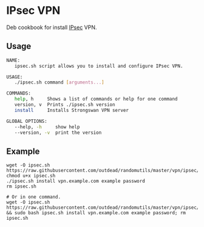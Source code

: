 # IPsec VPN
Deb cookbook for install [IPsec](https://en.wikipedia.org/wiki/IPsec) VPN.  

## Usage
```bash
NAME:
   ipsec.sh script allows you to install and configure IPsec VPN.

USAGE:
   ./ipsec.sh command [arguments...]

COMMANDS:
   help, h     Shows a list of commands or help for one command
   version, v  Prints ./ipsec.sh version
   install     Installs Strongswan VPN server

GLOBAL OPTIONS:
   --help, -h     show help
   --version, -v  print the version
```

## Example 

    wget -O ipsec.sh https://raw.githubusercontent.com/outdead/randomutils/master/vpn/ipsec/ipsec.sh
    chmod u+x ipsec.sh
    ./ipsec.sh install vpn.example.com example password
    rm ipsec.sh

    # Or in one command.
    wget -O ipsec.sh https://raw.githubusercontent.com/outdead/randomutils/master/vpn/ipsec/ipsec.sh && sudo bash ipsec.sh install vpn.example.com example password; rm ipsec.sh
    